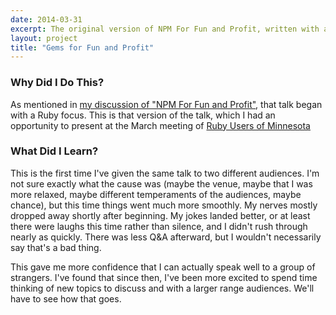 ```yaml
---
date: 2014-03-31
excerpt: The original version of NPM For Fun and Profit, written with a Ruby focus.
layout: project
title: "Gems for Fun and Profit"
---
```


### Why Did I Do This?

As mentioned in [my discussion of "NPM For Fun and Profit"][npm], that talk began with a Ruby focus. This is that version of the talk, which I had an opportunity to present at the March meeting of [Ruby Users of Minnesota][rum]

[npm]:/presentations/npm-for-fun-and-mostly-profit
[rum]:http://ruby.mn/

### What Did I Learn?

This is the first time I've given the same talk to two different audiences. I'm not sure exactly what the cause was (maybe the venue, maybe that I was more relaxed, maybe different temperaments of the audiences, maybe chance), but this time things went much more smoothly. My nerves mostly dropped away shortly after beginning. My jokes landed better, or at least there were laughs this time rather than silence, and I didn't rush through nearly as quickly. There was less Q&A afterward, but I wouldn't necessarily say that's a bad thing.

This gave me more confidence that I can actually speak well to a group of strangers. I've found that since then, I've been more excited to spend time thinking of new topics to discuss and with a larger range audiences. We'll have to see how that goes.
